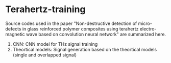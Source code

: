# Terahertz-training
Source codes used in the paper "Non-destructive detection of micro-defects in glass reinforced polymer composites using terahertz electro-magnetic wave based on convolution neural network" are summarized here.

1. CNN: CNN model for THz signal training
2. Theortical models: Signal generation based on the theortical models (single and overlapped signal)
